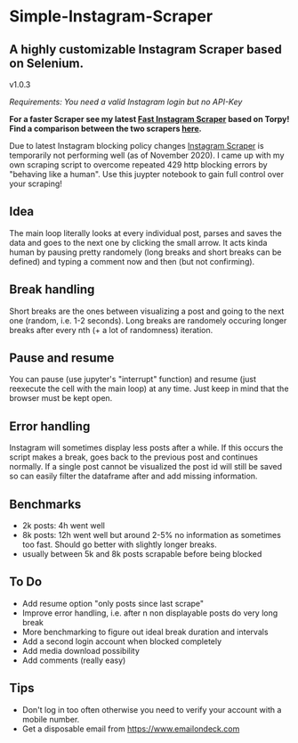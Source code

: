 # Simple-Instagram-Scraper
## A highly customizable Instagram Scraper based on Selenium.
v1.0.3

*Requirements: You need a valid Instagram login but no API-Key*

**For a faster Scraper see my latest [Fast Instagram Scraper](https://github.com/do-me/fast-instagram-scraper) based on Torpy! Find a comparison between the two scrapers [here](https://github.com/do-me/fast-instagram-scraper#why-not-simple-instagram-scraper).**

Due to latest Instagram blocking policy changes [Instagram Scraper](https://github.com/arc298/instagram-scraper) is temporarily not performing well (as of November 2020).
I came up with my own scraping script to overcome repeated 429 http blocking errors by "behaving like a human". 
Use this juypter notebook to gain full control over your scraping!

## Idea
The main loop literally looks at every individual post, parses and saves the data and goes to the next one by clicking the small arrow.
It acts kinda human by pausing pretty randomely (long breaks and short breaks can be defined) and typing a comment now and then (but not confirming). 

## Break handling 
Short breaks are the ones between visualizing a post and going to the next one (random, i.e. 1-2 seconds).
Long breaks are randomely occuring longer breaks after every nth (+ a lot of randomness) iteration.

## Pause and resume 
You can pause (use jupyter's "interrupt" function) and resume (just reexecute the cell with the main loop) at any time. Just keep in mind that the browser must be kept open. 

## Error handling 
Instagram will sometimes display less posts after a while. If this occurs the script makes a break, goes back to the previous post and continues normally. If a single post cannot be visualized the post id will still be saved so can easily filter the dataframe after and add missing information.

## Benchmarks 
- 2k posts: 4h went well
- 8k posts: 12h went well but around 2-5% no information as sometimes too fast. Should go better with slightly longer breaks.
- usually between 5k and 8k posts scrapable before being blocked

## To Do
- Add resume option "only posts since last scrape"
- Improve error handling, i.e. after n non displayable posts do very long break
- More benchmarking to figure out ideal break duration and intervals
- Add a second login account when blocked completely 
- Add media download possibility
- Add comments (really easy)

## Tips
- Don't log in too often otherwise you need to verify your account with a mobile number. 
- Get a disposable email from https://www.emailondeck.com
